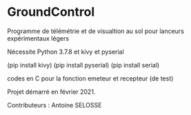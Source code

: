 # GroundControl
Programme de télémétrie et de visualtion au sol pour lanceurs expérimentaux légers

Nécessite Python 3.7.8 et kivy et pyserial

(pip install kivy)
(pip install pyserial)
(pip install serial)

codes en C pour la fonction emeteur et recepteur (de test)

Projet démarré en février 2021.

Contributeurs :
Antoine SELOSSE

